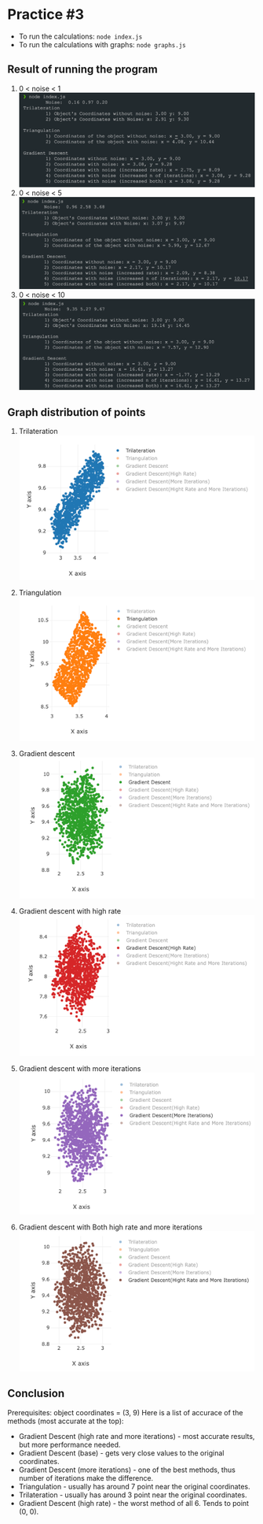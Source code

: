 # Practice #3

- To run the calculations: `node index.js`
- To run the calculations with graphs: `node graphs.js`


## Result of running the program

1. 0 < noise < 1
   ![1](./img/image1.png)
1. 0 < noise < 5
   ![2](./img/image2.png)
1. 0 < noise < 10
   ![3](./img/image3.png)

## Graph distribution of points

1. Trilateration
   ![4](./img/m1.png)

2. Triangulation
   ![5](./img/m2.png)

3. Gradient descent
   ![6](./img/m3.png)

4. Gradient descent with high rate
   ![7](./img/m4.png)

5. Gradient descent with more iterations
   ![8](./img/m5.png)

6. Gradient descent with Both high rate and more iterations
   ![9](./img/m6.png)

## Conclusion

Prerequisites: object coordinates = (3, 9)
Here is a list of accurace of the methods (most accurate at the top):

- Gradient Descent (high rate and more iterations) - most accurate results, but more performance needed.
- Gradient Descent (base) - gets very close values to the original coordinates.
- Gradient Descent (more iterations) - one of the best methods, thus number of iterations make the difference.
- Triangulation - usually has around 7 point near the original coordinates.
- Trilateration - usually has around 3 point near the original coordinates.
- Gradient Descent (high rate) - the worst method of all 6. Tends to point (0, 0).
